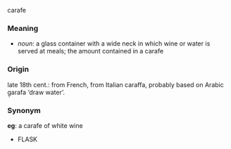 carafe
### Meaning
+ _noun_: a glass container with a wide neck in which wine or water is served at meals; the amount contained in a carafe

### Origin

late 18th cent.: from French, from Italian caraffa, probably based on Arabic g̣arafa ‘draw water’.

### Synonym

__eg__: a carafe of white wine

+ FLASK


